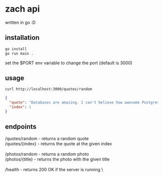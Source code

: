 # zach api

written in go :D

## installation

```bash
go install
go run main .
```

set the $PORT env variable to change the port (default is 3000)

## usage

```bash
curl http://localhost:3000/quotes/random
```

```json
{
  "quote": "Databases are amazing. I can't believe how awesome Postgres is",
  "index": 1
}
```

## endpoints

/quotes/random - returns a random quote \
/quotes/{index} - returns the quote at the given index \
\
/photos/random - returns a random photo \
/photos/{title} - returns the photo with the given title \
\
/health - returns 200 OK if the server is running \
